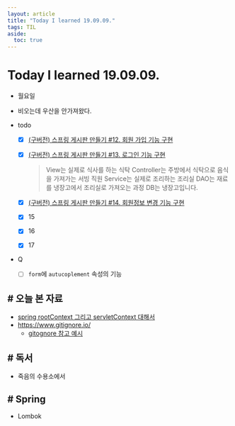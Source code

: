 ```yaml
---
layout: article
title: "Today I learned 19.09.09."
tags: TIL
aside:
  toc: true
---
```


# Today I learned 19.09.09.
- 월요일

- 비오는데 우산을 안가져왔다.

- todo

  - [x] [(구버전) 스프링 게시판 만들기 #12. 회원 가입 기능 구현](https://kuzuro.blogspot.com/2018/04/12.html)

  - [x] [(구버전) 스프링 게시판 만들기 #13. 로그인 기능 구현](https://kuzuro.blogspot.com/2018/04/13.html)

    > View는 실제로 식사를 하는 식탁
    > Controller는 주방에서 식탁으로 음식을 가져가는 서빙 직원
    > Service는 실제로 조리하는 조리실
    > DAO는 재료를 냉장고에서 조리실로 가져오는 과정
    > DB는 냉장고입니다.
    
  - [x] [(구버전) 스프링 게시판 만들기 #14. 회원정보 변경 기능 구현](https://kuzuro.blogspot.com/2018/04/14.html)
  
  - [x] 15
  
  - [x] 16
  
  - [x] 17
  
- Q

  - [ ] `form`에 `autucoplement` 속성의 기능

  

  


## # 오늘 본 자료

- [spring rootContext 그리고 servletContext 대해서](https://nice2049.tistory.com/entry/spring-rootContext-그리고-servletContext-대해서)
- <https://www.gitignore.io/>
  - [gitognore 참고 예시 ](https://github.com/Sunybyjava/employeeManager/blob/master/.gitignore)

## # 독서

- 죽음의 수용소에서



## # Spring

- Lombok
